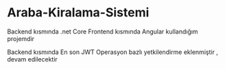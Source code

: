 # Araba-Kiralama-Sistemi
Backend kısmında .net Core Frontend kısmında Angular kullandığım projemdir

Backend kısmında En son JWT Operasyon bazlı yetkilendirme eklenmiştir , devam edilecektir
